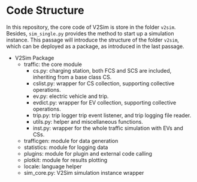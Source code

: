 # Code Structure

In this repository, the core code of V2Sim is store in the folder `v2sim`. Besides, `sim_single.py` provides the method to start up a simulation instance. This passage will introduce the structure of the folder `v2sim`, which can be deployed as a package, as introduced in the last passage.

+ V2Sim Package
  + traffic: the core module
    + cs.py: charging station, both FCS and SCS are included, inheriting from a base class CS.
    + cslist.py: wrapper for CS collection, supporting collective operations.
    + ev.py: electric vehicle and trip.
    + evdict.py: wrapper for EV collection, supporting collective operations.
    + trip.py: trip logger trip event listener, and trip logging file reader.
    + utils.py: helper and miscellaneous functions.
    + inst.py: wrapper for the whole traffic simulation with EVs and CSs.
  + trafficgen: module for data generation
  + statistics: module for logging data
  + plugins: module for plugin and external code calling
  + plotkit: module for results plotting
  + locale: language helper
  + sim_core.py: V2Sim simulation instance wrapper
